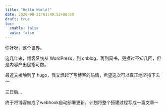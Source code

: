```yaml
---
title: "Hello World!"
date: 2020-08-31T01:49:52+08:00
draft: true
toc:
  enable: false
  auto: false
---
```


你好呀，这个世界。

这几年来，博客系统从 WordPress，到 cnblog，再到简书，更换过不知几回，但是内容产出屈指可数。

最近又接触到了 hugo，我又燃起了写博客的热情，希望这次可以真正地坚持下去～

三日后...

终于将博客做成了webhook自动部署更新，计划将整个搭建过程写成一篇文章～
